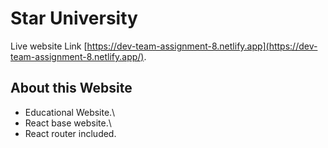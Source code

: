 # Star University

Live website Link [https://dev-team-assignment-8.netlify.app](https://dev-team-assignment-8.netlify.app/).

## About this Website

* Educational Website.\
* React base website.\
* React router included.
